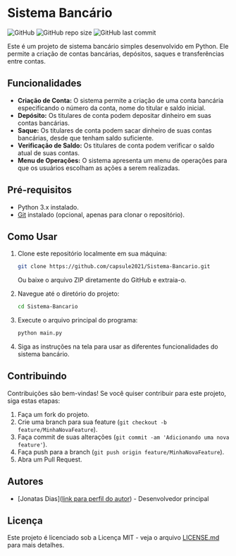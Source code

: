 # Sistema Bancário

![GitHub](https://img.shields.io/github/license/capsule2021/Sistema-Bancario)
![GitHub repo size](https://img.shields.io/github/repo-size/capsule2021/Sistema-Bancario)
![GitHub last commit](https://img.shields.io/github/last-commit/capsule2021/Sistema-Bancario)

Este é um projeto de sistema bancário simples desenvolvido em Python. Ele permite a criação de contas bancárias, depósitos, saques e transferências entre contas.

## Funcionalidades

- **Criação de Conta:** O sistema permite a criação de uma conta bancária especificando o número da conta, nome do titular e saldo inicial.
- **Depósito:** Os titulares de conta podem depositar dinheiro em suas contas bancárias.
- **Saque:** Os titulares de conta podem sacar dinheiro de suas contas bancárias, desde que tenham saldo suficiente.
- **Verificação de Saldo:** Os titulares de conta podem verificar o saldo atual de suas contas.
- **Menu de Operações:** O sistema apresenta um menu de operações para que os usuários escolham as ações a serem realizadas.

## Pré-requisitos

- Python 3.x instalado.
- [Git](https://git-scm.com/) instalado (opcional, apenas para clonar o repositório).

## Como Usar

1. Clone este repositório localmente em sua máquina:

    ```bash
    git clone https://github.com/capsule2021/Sistema-Bancario.git
    ```

    Ou baixe o arquivo ZIP diretamente do GitHub e extraia-o.

2. Navegue até o diretório do projeto:

    ```bash
    cd Sistema-Bancario
    ```

3. Execute o arquivo principal do programa:

    ```bash
    python main.py
    ```

4. Siga as instruções na tela para usar as diferentes funcionalidades do sistema bancário.

## Contribuindo

Contribuições são bem-vindas! Se você quiser contribuir para este projeto, siga estas etapas:

1. Faça um fork do projeto.
2. Crie uma branch para sua feature (`git checkout -b feature/MinhaNovaFeature`).
3. Faça commit de suas alterações (`git commit -am 'Adicionando uma nova feature'`).
4. Faça push para a branch (`git push origin feature/MinhaNovaFeature`).
5. Abra um Pull Request.

## Autores

- [Jonatas Dias]([link para perfil do autor](https://www.linkedin.com/in/jonatas-dias-dev/)) - Desenvolvedor principal

## Licença

Este projeto é licenciado sob a Licença MIT - veja o arquivo [LICENSE.md](LICENSE.md) para mais detalhes.

